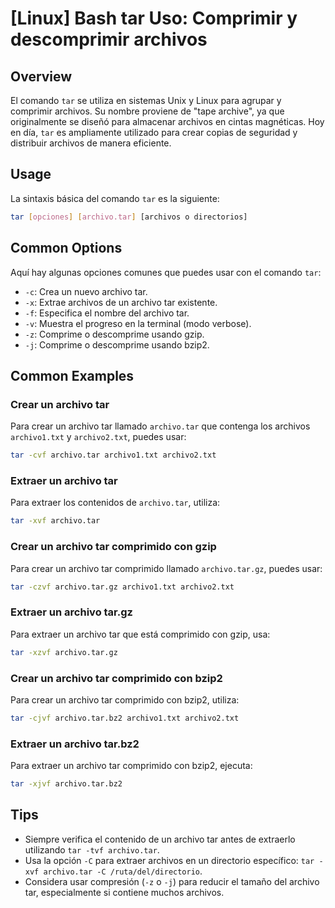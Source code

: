 # [Linux] Bash tar Uso: Comprimir y descomprimir archivos

## Overview
El comando `tar` se utiliza en sistemas Unix y Linux para agrupar y comprimir archivos. Su nombre proviene de "tape archive", ya que originalmente se diseñó para almacenar archivos en cintas magnéticas. Hoy en día, `tar` es ampliamente utilizado para crear copias de seguridad y distribuir archivos de manera eficiente.

## Usage
La sintaxis básica del comando `tar` es la siguiente:

```bash
tar [opciones] [archivo.tar] [archivos o directorios]
```

## Common Options
Aquí hay algunas opciones comunes que puedes usar con el comando `tar`:

- `-c`: Crea un nuevo archivo tar.
- `-x`: Extrae archivos de un archivo tar existente.
- `-f`: Especifica el nombre del archivo tar.
- `-v`: Muestra el progreso en la terminal (modo verbose).
- `-z`: Comprime o descomprime usando gzip.
- `-j`: Comprime o descomprime usando bzip2.

## Common Examples

### Crear un archivo tar
Para crear un archivo tar llamado `archivo.tar` que contenga los archivos `archivo1.txt` y `archivo2.txt`, puedes usar:

```bash
tar -cvf archivo.tar archivo1.txt archivo2.txt
```

### Extraer un archivo tar
Para extraer los contenidos de `archivo.tar`, utiliza:

```bash
tar -xvf archivo.tar
```

### Crear un archivo tar comprimido con gzip
Para crear un archivo tar comprimido llamado `archivo.tar.gz`, puedes usar:

```bash
tar -czvf archivo.tar.gz archivo1.txt archivo2.txt
```

### Extraer un archivo tar.gz
Para extraer un archivo tar que está comprimido con gzip, usa:

```bash
tar -xzvf archivo.tar.gz
```

### Crear un archivo tar comprimido con bzip2
Para crear un archivo tar comprimido con bzip2, utiliza:

```bash
tar -cjvf archivo.tar.bz2 archivo1.txt archivo2.txt
```

### Extraer un archivo tar.bz2
Para extraer un archivo tar comprimido con bzip2, ejecuta:

```bash
tar -xjvf archivo.tar.bz2
```

## Tips
- Siempre verifica el contenido de un archivo tar antes de extraerlo utilizando `tar -tvf archivo.tar`.
- Usa la opción `-C` para extraer archivos en un directorio específico: `tar -xvf archivo.tar -C /ruta/del/directorio`.
- Considera usar compresión (`-z` o `-j`) para reducir el tamaño del archivo tar, especialmente si contiene muchos archivos.